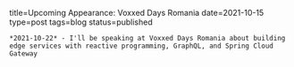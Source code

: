 
title=Upcoming Appearance: Voxxed Days Romania
date=2021-10-15
type=post
tags=blog
status=published
~~~~~~
*2021-10-22* - I'll be speaking at Voxxed Days Romania about building edge services with reactive programming, GraphQL, and Spring Cloud Gateway
            